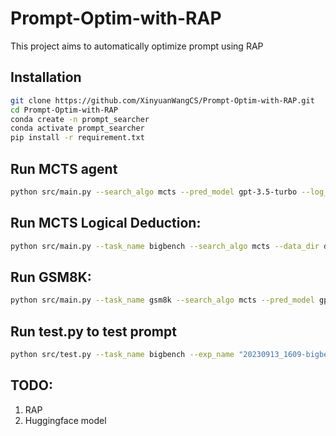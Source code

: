# Prompt-Optim-with-RAP
This project aims to automatically optimize prompt using RAP

## Installation
```bash
git clone https://github.com/XinyuanWangCS/Prompt-Optim-with-RAP.git
cd Prompt-Optim-with-RAP
conda create -n prompt_searcher
conda activate prompt_searcher
pip install -r requirement.txt
```


## Run MCTS agent
```bash
python src/main.py --search_algo mcts --pred_model gpt-3.5-turbo --log_dir logs/ --post_instruction False  --train_shuffle True --batch_size 5 --expand_width 3 --num_new_prompts 1 --iteration_num 12 --depth_limit 8 --seed 42 --task_name ?  --data_dir ? --train_size  --eval_size  --test_size  --test_all_nodes False --init_prompt "" --api_key ""
```

## Run MCTS Logical Deduction:
```bash
python src/main.py --task_name bigbench --search_algo mcts --data_dir datasets/logical_deduction_5_objects.json --pred_model gpt-3.5-turbo --openai_key_txt_file api_keys.txt --log_dir logs/ --post_instruction True --init_prompt "Let's think step by step. At the end show the answer option bracketed with <answer> and </answer>." --train_shuffle False --batch_size 5 --expand_width 3 --num_new_prompts 1 --train_size 50 --eval_size 50 --val_size 0 --test_size 100 --iteration_num 4 
```

## Run GSM8K:
```bash
python src/main.py --task_name gsm8k --search_algo mcts --pred_model gpt-3.5-turbo --openai_key_txt_file api_keys.txt --log_dir logs/ --post_instruction True --init_prompt "Let's think step by step. At the end show the answer option bracketed with <answer> and </answer>." --train_shuffle True --batch_size 5 --expand_width 1 --num_new_prompts 3  --train_size 50 --val_size 0 --test_size 100 --iteration_num 6
```
## Run test.py to test prompt
```bash
python src/test.py --task_name bigbench --exp_name "20230913_1609-bigbench_geometric_shapes-algo_mcts-batch_2-train_150-eval_5-test_5" --eval_prompt "your prompt" --api_key "your_api" --data_dir "bigbench json path"
```

## TODO:
1. RAP
2. Huggingface model
